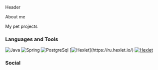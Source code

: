Header

About me

My pet projects

### Languages and Tools  
![Java](https://img.shields.io/badge/Java-ED8B00?style=for-the-badge&logo=openjdk&logoColor=white)
![Spring](https://img.shields.io/badge/Spring-6DB33F?style=for-the-badge&logo=spring&logoColor=white)
![PostgreSql](https://img.shields.io/badge/PostgreSQL-316192?style=for-the-badge&logo=postgresql&logoColor=white)
[![Hexlet](https://img.shields.io/badge/Education-Hexlet-informations?style=flat&logo=[Hexlet](https://github.com/datfeelbruh/datfeelbruh/blob/main/assets/hexlet.logo.png)&color=blue)](https://ru.hexlet.io/)
[![Hexlet](https://img.shields.io/badge/Build_Tool-Gradle-informations?style=flat&logo=Gradle&color=blue)](https://gradle.org/)

### Social
